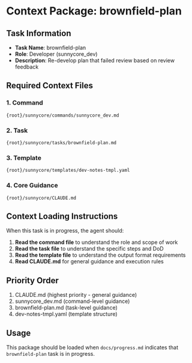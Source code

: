 # Context Package: brownfield-plan

## Task Information
- **Task Name**: brownfield-plan
- **Role**: Developer (sunnycore_dev)
- **Description**: Re-develop plan that failed review based on review feedback

## Required Context Files

### 1. Command
```
{root}/sunnycore/commands/sunnycore_dev.md
```

### 2. Task
```
{root}/sunnycore/tasks/brownfield-plan.md
```

### 3. Template
```
{root}/sunnycore/templates/dev-notes-tmpl.yaml
```

### 4. Core Guidance
```
{root}/sunnycore/CLAUDE.md
```

## Context Loading Instructions

When this task is in progress, the agent should:

1. **Read the command file** to understand the role and scope of work
2. **Read the task file** to understand the specific steps and DoD
3. **Read the template file** to understand the output format requirements
4. **Read CLAUDE.md** for general guidance and execution rules

## Priority Order
1. CLAUDE.md (highest priority - general guidance)
2. sunnycore_dev.md (command-level guidance)
3. brownfield-plan.md (task-level guidance)
4. dev-notes-tmpl.yaml (template structure)

## Usage
This package should be loaded when `docs/progress.md` indicates that `brownfield-plan` task is in progress.

